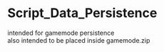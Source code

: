# Script_Data_Persistence
intended for gamemode persistence<br>
also intended to be placed inside gamemode.zip
